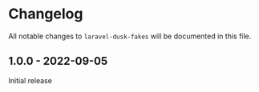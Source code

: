 # Changelog

All notable changes to `laravel-dusk-fakes` will be documented in this file.

## 1.0.0 - 2022-09-05

Initial release
